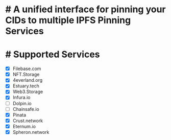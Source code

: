 # # A unified interface for pinning your CIDs to multiple IPFS Pinning Services

# # Supported Services
- [x] Filebase.com
- [x] NFT.Storage
- [x] 4everland.org
- [x] Estuary.tech
- [x] Web3.Storage
- [x] Infura.io
- [ ] Dolpin.io
- [ ] Chainsafe.io
- [x] Pinata
- [x] Crust.network
- [x] Eternum.io
- [x] Spheron.network